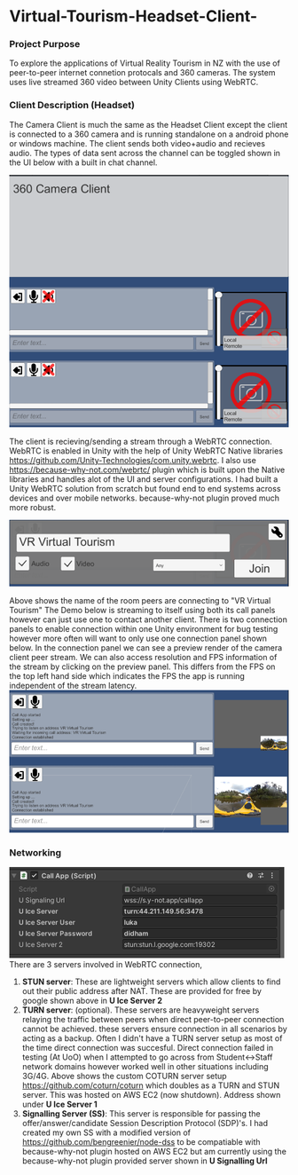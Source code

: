 # Virtual-Tourism-Headset-Client-

### Project Purpose
To explore the applications of Virtual Reality Tourism in NZ with the use of peer-to-peer internet connetion protocals and 360 cameras. The system uses live streamed 360 video between Unity Clients using WebRTC. 

### Client Description (Headset)
The Camera Client is much the same as the Headset Client except the client is connected to a 360 camera and is running standalone on a android phone or windows machine. The client sends both video+audio and recieves audio. The types of data sent across the channel can be toggled shown in the UI below with a built in chat channel.  

![Image 1](Capture.PNG)


The client is recieving/sending a stream through a WebRTC connection. WebRTC is enabled in Unity with the help of Unity WebRTC Native libraries https://github.com/Unity-Technologies/com.unity.webrtc. I also use https://because-why-not.com/webrtc/ plugin which is built upon the Native libraries and handles alot of the UI and server configurations. I had built a Unity WebRTC solution from scratch but found end to end systems across devices and over mobile networks. because-why-not plugin proved much more robust. 

![Image 2](Capture1.PNG)

Above shows the name of the room peers are connecting to "VR Virtual Tourism" The Demo below is streaming to itself using both its call panels however can just use one to contact another client. There is two connection panels to enable connection within one Unity environment for bug testing however more often will want to only use one connection panel shown below. In the connection panel we can see a preview render of the camera client peer stream. We can also access resolution and FPS information of the stream by clicking on the preview panel. This differs from the FPS on the top left hand side which indicates the FPS the app is running independent of the stream latency.   
![Image 3](Capture2.PNG)


### Networking 
![Image 4](Capture3.PNG)
There are 3 servers involved in WebRTC connection,

1. **STUN server**: These are lightweight servers which allow clients to find out their public address after NAT. These are provided for free by google shown above in **U Ice Server 2**
2. **TURN server**: (optional). These servers are heavyweight servers relaying the traffic between peers when direct peer-to-peer connection cannot be achieved. these servers ensure connection in all scenarios by acting as a backup. Often I didn't have a TURN server setup as most of the time direct connection was succesful. Direct connection failed in testing (At UoO) when I attempted to go across from Student<->Staff network domains however worked well in other situations including 3G/4G. Above shows the custom COTURN server setup https://github.com/coturn/coturn which doubles as a TURN and STUN server. This was hosted on AWS EC2 (now shutdown). Address shown under **U Ice Server 1**
3. **Signalling Server (SS)**: This server is responsible for passing the offer/answer/candidate Session Description Protocol (SDP)'s. I had created my own SS with a modified version of https://github.com/bengreenier/node-dss to be compatiable with because-why-not plugin hosted on AWS EC2 but am currently using the because-why-not plugin provided server shown in **U Signalling Url**





